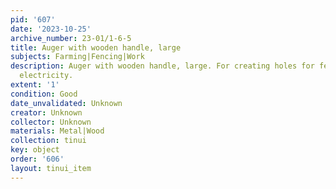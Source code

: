 ```yaml
---
pid: '607'
date: '2023-10-25'
archive_number: 23-01/1-6-5
title: Auger with wooden handle, large
subjects: Farming|Fencing|Work
description: Auger with wooden handle, large. For creating holes for fencing before
  electricity.
extent: '1'
condition: Good
date_unvalidated: Unknown
creator: Unknown
collector: Unknown
materials: Metal|Wood
collection: tinui
key: object
order: '606'
layout: tinui_item
---
```

